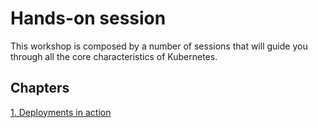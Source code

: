 # Hands-on session

This workshop is composed by a number of sessions that will guide you through all the core characteristics of Kubernetes.

## Chapters

[1. Deployments in action](deployments-in-action.md)
